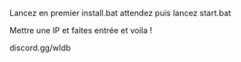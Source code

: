 Lancez en premier install.bat attendez puis lancez start.bat

Mettre une IP et faites entrée et voila !

discord.gg/wldb
